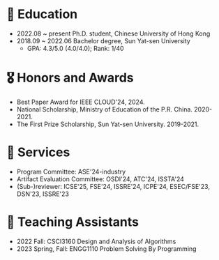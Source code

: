 # 📖 Education
- 2022.08 ~ present Ph.D. student, Chinese University of Hong Kong
- 2018.09 ~ 2022.06 Bachelor degree, Sun Yat-sen University
  - GPA: 4.3/5.0 (4.0/4.0); Rank: 1/40


# 🎖 Honors and Awards
- Best Paper Award for IEEE CLOUD'24, 2024.
- National Scholarship, Ministry of Education of the P.R. China. 2020-2021.
- The First Prize Scholarship, Sun Yat-sen University. 2019-2021.


# 💼 Services
- Program Committee: ASE'24-industry
- Artifact Evaluation Committee: OSDI'24, ATC'24, ISSTA'24
- (Sub-)reviewer: ICSE'25, FSE'24, ISSRE'24, ICPE'24, ESEC/FSE'23, DSN'23, ISSRE'23


# 💬 Teaching Assistants
- 2022 Fall: CSCI3160 Design and Analysis of Algorithms
- 2023 Spring, Fall: ENGG1110 Problem Solving By Programming
